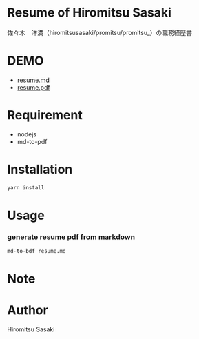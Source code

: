 # Resume of Hiromitsu Sasaki

<!-- 分かりやすくてカッコイイ名前をつける（今回は"hoge"という名前をつける） -->

<!-- "hoge"が何かを簡潔に紹介する -->
佐々木　洋満（hiromitsusasaki/promitsu/promitsu_）の職務経歴書

# DEMO

<!-- "hoge"の魅力が直感的に伝えわるデモ動画や図解を載せる -->
* [resume.md](resume.md)
* [resume.pdf](resume.pdf)

# Requirement

<!-- "hoge"を動かすのに必要なライブラリなどを列挙する -->

* nodejs
* md-to-pdf

# Installation

<!-- Requirementで列挙したライブラリなどのインストール方法を説明する -->

```zsh
yarn install
```

# Usage

<!-- DEMOの実行方法など、"hoge"の基本的な使い方を説明する -->

### generate resume pdf from markdown

```zsh
md-to-bdf resume.md
```

# Note

<!-- 注意点などがあれば書く -->

# Author

Hiromitsu Sasaki